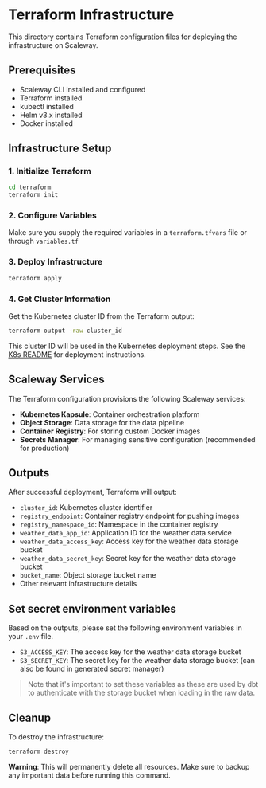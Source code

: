 # Terraform Infrastructure

This directory contains Terraform configuration files for deploying the infrastructure on Scaleway.

## Prerequisites

- Scaleway CLI installed and configured
- Terraform installed
- kubectl installed
- Helm v3.x installed
- Docker installed

## Infrastructure Setup

### 1. Initialize Terraform

```bash
cd terraform
terraform init
```

### 2. Configure Variables

Make sure you supply the required variables in a `terraform.tfvars` file or through `variables.tf`

### 3. Deploy Infrastructure

```bash
terraform apply
```

### 4. Get Cluster Information

Get the Kubernetes cluster ID from the Terraform output:

```bash
terraform output -raw cluster_id
```

This cluster ID will be used in the Kubernetes deployment steps. See the [K8s README](../k8s/README.md) for deployment instructions.

## Scaleway Services

The Terraform configuration provisions the following Scaleway services:

- **Kubernetes Kapsule**: Container orchestration platform
- **Object Storage**: Data storage for the data pipeline
- **Container Registry**: For storing custom Docker images
- **Secrets Manager**: For managing sensitive configuration (recommended for production)

## Outputs

After successful deployment, Terraform will output:

- `cluster_id`: Kubernetes cluster identifier
- `registry_endpoint`: Container registry endpoint for pushing images
- `registry_namespace_id`: Namespace in the container registry
- `weather_data_app_id`: Application ID for the weather data service
- `weather_data_access_key`: Access key for the weather data storage bucket
- `weather_data_secret_key`: Secret key for the weather data storage bucket
- `bucket_name`: Object storage bucket name
- Other relevant infrastructure details

## Set secret environment variables
Based on the outputs, please set the following environment variables in your `.env` file.

- `S3_ACCESS_KEY`: The access key for the weather data storage bucket
- `S3_SECRET_KEY`: The secret key for the weather data storage bucket (can also be found in generated secret manager)

> Note that it's important to set these variables as these are used by dbt to authenticate with the storage bucket when loading in the raw data.

## Cleanup

To destroy the infrastructure:

```bash
terraform destroy
```

**Warning**: This will permanently delete all resources. Make sure to backup any important data before running this command.